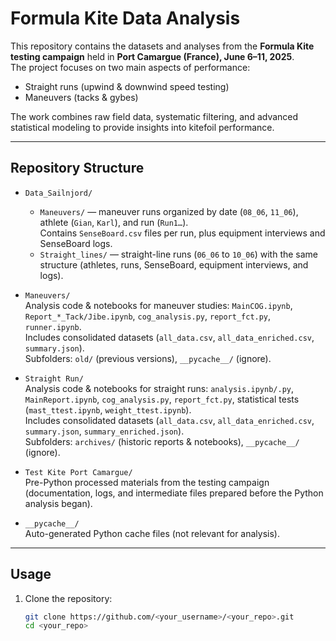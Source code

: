 # Formula Kite Data Analysis  

This repository contains the datasets and analyses from the **Formula Kite testing campaign** held in **Port Camargue (France), June 6–11, 2025**.  
The project focuses on two main aspects of performance:  
- Straight runs (upwind & downwind speed testing)  
- Maneuvers (tacks & gybes)  

The work combines raw field data, systematic filtering, and advanced statistical modeling to provide insights into kitefoil performance.  

---

## Repository Structure  

- `Data_Sailnjord/`  
  - `Maneuvers/` — maneuver runs organized by date (`08_06`, `11_06`), athlete (`Gian`, `Karl`), and run (`Run1…`).  
    Contains `SenseBoard.csv` files per run, plus equipment interviews and SenseBoard logs.  
  - `Straight_lines/` — straight-line runs (`06_06` to `10_06`) with the same structure (athletes, runs, SenseBoard, equipment interviews, and logs).  

- `Maneuvers/`  
  Analysis code & notebooks for maneuver studies: `MainCOG.ipynb`, `Report_*_Tack/Jibe.ipynb`, `cog_analysis.py`, `report_fct.py`, `runner.ipynb`.  
  Includes consolidated datasets (`all_data.csv`, `all_data_enriched.csv`, `summary.json`).  
  Subfolders: `old/` (previous versions), `__pycache__/` (ignore).  

- `Straight Run/`  
  Analysis code & notebooks for straight runs: `analysis.ipynb/.py`, `MainReport.ipynb`, `cog_analysis.py`, `report_fct.py`, statistical tests (`mast_ttest.ipynb`, `weight_ttest.ipynb`).  
  Includes consolidated datasets (`all_data.csv`, `all_data_enriched.csv`, `summary.json`, `summary_enriched.json`).  
  Subfolders: `archives/` (historic reports & notebooks), `__pycache__/` (ignore).  

- `Test Kite Port Camargue/`  
  Pre-Python processed materials from the testing campaign (documentation, logs, and intermediate files prepared before the Python analysis began).  

- `__pycache__/`  
  Auto-generated Python cache files (not relevant for analysis).  

---

## Usage  

1. Clone the repository:  
   ```bash
   git clone https://github.com/<your_username>/<your_repo>.git
   cd <your_repo>
